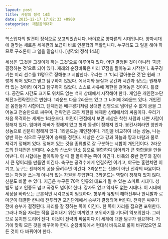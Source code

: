 ```yaml
---
layout: post
title: 사랑의 정석 14회
date: 2015-12-17 17:02:33 +0900
categories: 깨달음의대화
---
```

힉스입자의 발견이 정식으로 보고되었습니다. 바야흐로 양자론의 시대입니다. 양자시대에 걸맞는 새로운 세계관의 보급이 바로 인문학의 역할입니다. 누구라도 그 일을 해야 하므로 구조론이 그 일을 맡습니다. [생각의 정석 14회]

  


세상은 ‘그것을 그것이게 하는 그것’으로 이루어져 있다. 어떤 결정된 것이 아니라 ‘지금 결정하는 것’으로 되어 있다. 재래의 순장바둑은 미리 17점을 깔아놓고 시작한다. 축구경기는 미리 선수를 11명으로 정해놓고 시합한다. 우리는 그 ‘미리 깔아놓은 것’은 원래 그렇게 되어 있다고 믿고 탐구하지 않았다. 에너지와 물질과 공간과 시간과 정보는 원래부터 있는 것이라 여기고 탐구하지 않았다. 스스로 사유에 제한을 걸어놓은 것이다. 틀렸다. 공간도 시간도 크기도 위치도 없는 백지 상태에서 시작해야 한다. 게임은 개인전≫단체전≫전략전으로 변한다. 1라운드 다음 2라운드 있고 그 너머에 3라운드 있다. 개인전은 몸만들기 시합이고, 단체전은 배구경기처럼 상대편 진영으로 넘어갈 수 없게 금을 그어놓고 전술만으로 싸우며, 전략전은 모든 제한을 해제한 상태에서의 싸움이다. 우리가 처음 목격하는 세계는 1라운드다. 어린이 관점에서 보면 세상은 착한 사람과 나쁜 사람이 정해져 있다. 엄마와 아빠가 정해져 있고 형과 동생이 정해져 있다. 봉건사회라면 양반과 상놈으로 신분이 정해져 있다. 1라운드는 개인전이다. 개인을 비교하여 너는 상놈, 나는 양반 하는 식으로 구분하여 승패를 정한다. 세상은 산과 강과 하늘과 땅과 바람과 물로 제각기 정해져 있다. 정해져 있는 것을 종류별로 잘 구분하는 시합이 개인전이다. 2라운드의 단체전은 반대다. 수소와 산소와 탄소 등으로 결합하여 덩어리가 큰 화합물을 만들어낸다. 이 시합에는 몰아줘야 할 때 잘 몰아주는 쪽이 이긴다. 바둑의 중반 전투와 같아서 큰 덩어리를 만들면 이긴다. 축구는 공격수에게 연결하면 이기고, 야구는 홈런치면 이기고, 농구는 센터에게 공을 올려주면 이긴다. 3라운드는 전술이 아닌 전략의 싸움이다. 있는 자원을 쓰는게 아니라 없는 자원을 투입한다. 3라운드는 역할이 정해져 있지 않다. 신분도 바꿀 수 있다. 지금은 누구든 70억 인류의 대표가 될 수 있는 스마트 시대다. 성별도 넘고 인종도 넘고 국경도 넘어야 한다. 강자도 없고 약자도 없는 시대다. 이 시대에 세상을 바라보는 근본적인 시각교정이 필요하다. 항우와 유방의 해하전투나 한니발과 로마군이 대결한 칸나에 전투라면 포진단계에서 승부가 결정되어 버린다. 전략은 싸우기 전에 승부가 결정된다. 자리를 잘 정하는 쪽이 이긴다. 한 쪽이 자리를 잡으면 포위한다. 그러나 처음 자리는 적을 끌어내기 위한 미끼였고 포위하기를 기다려 역포위한다. 그러므로 뭉치면 도리어 진다. 이것이 전략의 싸움이다.이 세계에 대한 탐구가 필요하다. 거기에 맞춰 모든 것을 바꾸어야 한다. 순장바둑에서 현대식 바둑으로 룰이 바뀌었으면 모든 것이 다 바뀌어야 한다.
